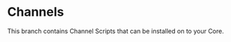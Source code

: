 
# Channels #

This branch contains Channel Scripts that can be installed on to your Core.

<!--|Name|Author|Description|-->
<!--|-----|--------|------|-->

